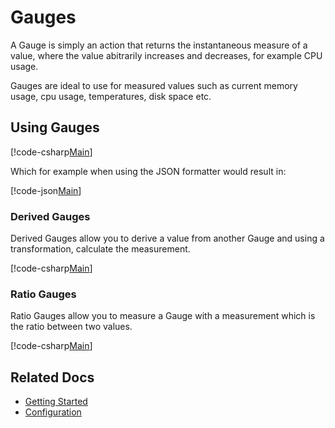# Gauges

A Gauge is simply an action that returns the instantaneous measure of a value, where the value abitrarily increases and decreases, for example CPU usage.

Gauges are ideal to use for measured values such as current memory usage, cpu usage, temperatures, disk space etc.

## Using Gauges

[!code-csharp[Main](../../src/samples/Gauges.cs?start=3&end=11&highlight=9)]

Which for example when using the JSON formatter would result in:

[!code-json[Main](../../src/samples/GaugeExample.json)]

### Derived Gauges

Derived Gauges allow you to derive a value from another Gauge and using a transformation, calculate the measurement.

[!code-csharp[Main](../../src/samples/Gauges.cs?start=17&end=28&highlight=12)]

### Ratio Gauges

Ratio Gauges allow you to measure a Gauge with a measurement which is the ratio between two values.

[!code-csharp[Main](../../src/samples/Gauges.cs?start=32&end=47&highlight=16)]

## Related Docs

- [Getting Started](../intro.md)
- [Configuration](../fundamentals/configuration.md)

